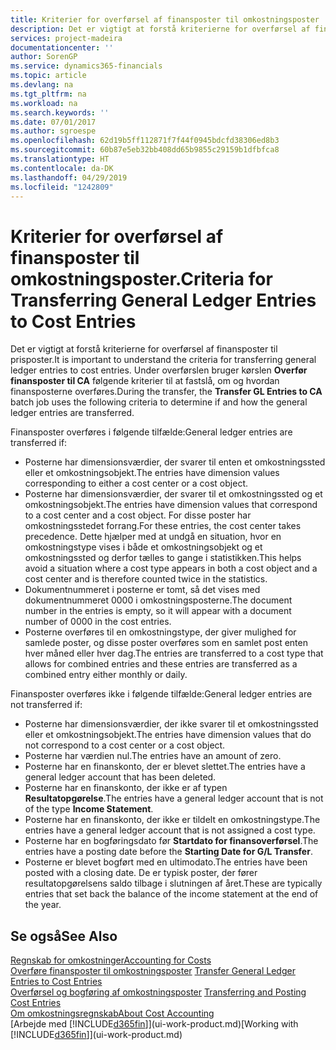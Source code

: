 ```yaml
---
title: Kriterier for overførsel af finansposter til omkostningsposter | Microsoft Docs
description: Det er vigtigt at forstå kriterierne for overførsel af finansposter til prisposter. Under overførslen bruger kørslen **Overfør finansposter til CA** følgende kriterier til at fastslå, om og hvordan finansposterne overføres.
services: project-madeira
documentationcenter: ''
author: SorenGP
ms.service: dynamics365-financials
ms.topic: article
ms.devlang: na
ms.tgt_pltfrm: na
ms.workload: na
ms.search.keywords: ''
ms.date: 07/01/2017
ms.author: sgroespe
ms.openlocfilehash: 62d19b5ff112871f7f44f0945bdcfd38306ed8b3
ms.sourcegitcommit: 60b87e5eb32bb408dd65b9855c29159b1dfbfca8
ms.translationtype: HT
ms.contentlocale: da-DK
ms.lasthandoff: 04/29/2019
ms.locfileid: "1242809"
---
```

# <a name="criteria-for-transferring-general-ledger-entries-to-cost-entries"></a><span data-ttu-id="6808d-104">Kriterier for overførsel af finansposter til omkostningsposter.</span><span class="sxs-lookup"><span data-stu-id="6808d-104">Criteria for Transferring General Ledger Entries to Cost Entries</span></span>
<span data-ttu-id="6808d-105">Det er vigtigt at forstå kriterierne for overførsel af finansposter til prisposter.</span><span class="sxs-lookup"><span data-stu-id="6808d-105">It is important to understand the criteria for transferring general ledger entries to cost entries.</span></span> <span data-ttu-id="6808d-106">Under overførslen bruger kørslen **Overfør finansposter til CA** følgende kriterier til at fastslå, om og hvordan finansposterne overføres.</span><span class="sxs-lookup"><span data-stu-id="6808d-106">During the transfer, the **Transfer GL Entries to CA** batch job uses the following criteria to determine if and how the general ledger entries are transferred.</span></span>  

<span data-ttu-id="6808d-107">Finansposter overføres i følgende tilfælde:</span><span class="sxs-lookup"><span data-stu-id="6808d-107">General ledger entries are transferred if:</span></span>  

-   <span data-ttu-id="6808d-108">Posterne har dimensionsværdier, der svarer til enten et omkostningssted eller et omkostningsobjekt.</span><span class="sxs-lookup"><span data-stu-id="6808d-108">The entries have dimension values corresponding to either a cost center or a cost object.</span></span>  
-   <span data-ttu-id="6808d-109">Posterne har dimensionsværdier, der svarer til et omkostningssted og et omkostningsobjekt.</span><span class="sxs-lookup"><span data-stu-id="6808d-109">The entries have dimension values that correspond to a cost center and a cost object.</span></span> <span data-ttu-id="6808d-110">For disse poster har omkostningsstedet forrang.</span><span class="sxs-lookup"><span data-stu-id="6808d-110">For these entries, the cost center takes precedence.</span></span> <span data-ttu-id="6808d-111">Dette hjælper med at undgå en situation, hvor en omkostningstype vises i både et omkostningsobjekt og et omkostningssted og derfor tælles to gange i statistikken.</span><span class="sxs-lookup"><span data-stu-id="6808d-111">This helps avoid a situation where a cost type appears in both a cost object and a cost center and is therefore counted twice in the statistics.</span></span>  
-   <span data-ttu-id="6808d-112">Dokumentnummeret i posterne er tomt, så det vises med dokumentnummeret 0000 i omkostningsposterne.</span><span class="sxs-lookup"><span data-stu-id="6808d-112">The document number in the entries is empty, so it will appear with a document number of 0000 in the cost entries.</span></span>  
-   <span data-ttu-id="6808d-113">Posterne overføres til en omkostningstype, der giver mulighed for samlede poster, og disse poster overføres som en samlet post enten hver måned eller hver dag.</span><span class="sxs-lookup"><span data-stu-id="6808d-113">The entries are transferred to a cost type that allows for combined entries and these entries are transferred as a combined entry either monthly or daily.</span></span>  

<span data-ttu-id="6808d-114">Finansposter overføres ikke i følgende tilfælde:</span><span class="sxs-lookup"><span data-stu-id="6808d-114">General ledger entries are not transferred if:</span></span>  

-   <span data-ttu-id="6808d-115">Posterne har dimensionsværdier, der ikke svarer til et omkostningssted eller et omkostningsobjekt.</span><span class="sxs-lookup"><span data-stu-id="6808d-115">The entries have dimension values that do not correspond to a cost center or a cost object.</span></span>  
-   <span data-ttu-id="6808d-116">Posterne har værdien nul.</span><span class="sxs-lookup"><span data-stu-id="6808d-116">The entries have an amount of zero.</span></span>  
-   <span data-ttu-id="6808d-117">Posterne har en finanskonto, der er blevet slettet.</span><span class="sxs-lookup"><span data-stu-id="6808d-117">The entries have a general ledger account that has been deleted.</span></span>  
-   <span data-ttu-id="6808d-118">Posterne har en finanskonto, der ikke er af typen **Resultatopgørelse**.</span><span class="sxs-lookup"><span data-stu-id="6808d-118">The entries have a general ledger account that is not of the type **Income Statement**.</span></span>  
-   <span data-ttu-id="6808d-119">Posterne har en finanskonto, der ikke er tildelt en omkostningstype.</span><span class="sxs-lookup"><span data-stu-id="6808d-119">The entries have a general ledger account that is not assigned a cost type.</span></span>  
-   <span data-ttu-id="6808d-120">Posterne har en bogføringsdato før **Startdato for finansoverførsel**.</span><span class="sxs-lookup"><span data-stu-id="6808d-120">The entries have a posting date before the **Starting Date for G/L Transfer**.</span></span>  
-   <span data-ttu-id="6808d-121">Posterne er blevet bogført med en ultimodato.</span><span class="sxs-lookup"><span data-stu-id="6808d-121">The entries have been posted with a closing date.</span></span> <span data-ttu-id="6808d-122">De er typisk poster, der fører resultatopgørelsens saldo tilbage i slutningen af året.</span><span class="sxs-lookup"><span data-stu-id="6808d-122">These are typically entries that set back the balance of the income statement at the end of the year.</span></span>  

## <a name="see-also"></a><span data-ttu-id="6808d-123">Se også</span><span class="sxs-lookup"><span data-stu-id="6808d-123">See Also</span></span>  
[<span data-ttu-id="6808d-124">Regnskab for omkostninger</span><span class="sxs-lookup"><span data-stu-id="6808d-124">Accounting for Costs</span></span>](finance-manage-cost-accounting.md)  
 <span data-ttu-id="6808d-125">[Overføre finansposter til omkostningsposter](finance-how-to-transfer-general-ledger-entries-to-cost-entries.md) </span><span class="sxs-lookup"><span data-stu-id="6808d-125">[Transfer General Ledger Entries to Cost Entries](finance-how-to-transfer-general-ledger-entries-to-cost-entries.md) </span></span>  
 <span data-ttu-id="6808d-126">[Overførsel og bogføring af omkostningsposter](finance-transfer-and-post-cost-entries.md) </span><span class="sxs-lookup"><span data-stu-id="6808d-126">[Transferring and Posting Cost Entries](finance-transfer-and-post-cost-entries.md) </span></span>  
 [<span data-ttu-id="6808d-127">Om omkostningsregnskab</span><span class="sxs-lookup"><span data-stu-id="6808d-127">About Cost Accounting</span></span>](finance-about-cost-accounting.md)  
 <span data-ttu-id="6808d-128">[Arbejde med [!INCLUDE[d365fin](includes/d365fin_md.md)]](ui-work-product.md)</span><span class="sxs-lookup"><span data-stu-id="6808d-128">[Working with [!INCLUDE[d365fin](includes/d365fin_md.md)]](ui-work-product.md)</span></span>
